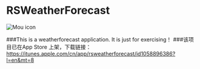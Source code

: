 # RSWeatherForecast

![Mou icon](https://avatars0.githubusercontent.com/u/13641317?v=3&s=460)

###This is a weatherforecast application. It is just for exercising！
###该项目已在App Store 上架，下载链接：https://itunes.apple.com/cn/app/rsweatherforecast/id1058896386?l=en&mt=8
